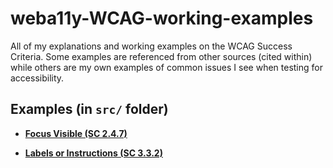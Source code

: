# weba11y-WCAG-working-examples
All of my explanations and working examples on the WCAG Success Criteria. Some examples are referenced from other sources (cited within) while others are my own examples of common issues I see when testing for accessibility.

##  Examples (in `src/` folder)

- **[Focus Visible (SC 2.4.7)](src/focus-visibleSC2.4.7.html)**  

- **[Labels or Instructions (SC 3.3.2)](src/labels-instructionsSC3.3.2.html)**  
